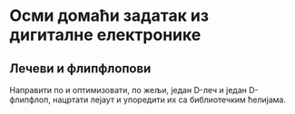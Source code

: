 # Осми домаћи задатак из дигиталне електронике

## Лечеви и флипфлопови

Направити по и оптимизовати, по жељи, један D-леч и један D-флипфлоп, нацртати лејаут и упоредити их са библиотечким ћелијама.
